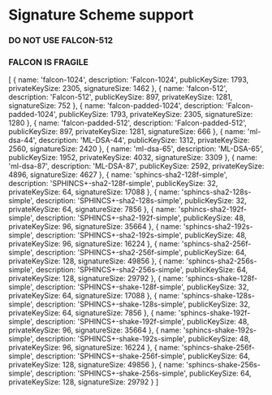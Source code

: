# Signature Scheme support

### DO NOT USE FALCON-512
### FALCON IS FRAGILE

[
  {
    name: 'falcon-1024',
    description: 'Falcon-1024',
    publicKeySize: 1793,
    privateKeySize: 2305,
    signatureSize: 1462
  },
  {
    name: 'falcon-512',
    description: 'Falcon-512',
    publicKeySize: 897,
    privateKeySize: 1281,
    signatureSize: 752
  },
  {
    name: 'falcon-padded-1024',
    description: 'Falcon-padded-1024',
    publicKeySize: 1793,
    privateKeySize: 2305,
    signatureSize: 1280
  },
  {
    name: 'falcon-padded-512',
    description: 'Falcon-padded-512',
    publicKeySize: 897,
    privateKeySize: 1281,
    signatureSize: 666
  },
  {
    name: 'ml-dsa-44',
    description: 'ML-DSA-44',
    publicKeySize: 1312,
    privateKeySize: 2560,
    signatureSize: 2420
  },
  {
    name: 'ml-dsa-65',
    description: 'ML-DSA-65',
    publicKeySize: 1952,
    privateKeySize: 4032,
    signatureSize: 3309
  },
  {
    name: 'ml-dsa-87',
    description: 'ML-DSA-87',
    publicKeySize: 2592,
    privateKeySize: 4896,
    signatureSize: 4627
  },
  {
    name: 'sphincs-sha2-128f-simple',
    description: 'SPHINCS+-sha2-128f-simple',
    publicKeySize: 32,
    privateKeySize: 64,
    signatureSize: 17088
  },
  {
    name: 'sphincs-sha2-128s-simple',
    description: 'SPHINCS+-sha2-128s-simple',
    publicKeySize: 32,
    privateKeySize: 64,
    signatureSize: 7856
  },
  {
    name: 'sphincs-sha2-192f-simple',
    description: 'SPHINCS+-sha2-192f-simple',
    publicKeySize: 48,
    privateKeySize: 96,
    signatureSize: 35664
  },
  {
    name: 'sphincs-sha2-192s-simple',
    description: 'SPHINCS+-sha2-192s-simple',
    publicKeySize: 48,
    privateKeySize: 96,
    signatureSize: 16224
  },
  {
    name: 'sphincs-sha2-256f-simple',
    description: 'SPHINCS+-sha2-256f-simple',
    publicKeySize: 64,
    privateKeySize: 128,
    signatureSize: 49856
  },
  {
    name: 'sphincs-sha2-256s-simple',
    description: 'SPHINCS+-sha2-256s-simple',
    publicKeySize: 64,
    privateKeySize: 128,
    signatureSize: 29792
  },
  {
    name: 'sphincs-shake-128f-simple',
    description: 'SPHINCS+-shake-128f-simple',
    publicKeySize: 32,
    privateKeySize: 64,
    signatureSize: 17088
  },
  {
    name: 'sphincs-shake-128s-simple',
    description: 'SPHINCS+-shake-128s-simple',
    publicKeySize: 32,
    privateKeySize: 64,
    signatureSize: 7856
  },
  {
    name: 'sphincs-shake-192f-simple',
    description: 'SPHINCS+-shake-192f-simple',
    publicKeySize: 48,
    privateKeySize: 96,
    signatureSize: 35664
  },
  {
    name: 'sphincs-shake-192s-simple',
    description: 'SPHINCS+-shake-192s-simple',
    publicKeySize: 48,
    privateKeySize: 96,
    signatureSize: 16224
  },
  {
    name: 'sphincs-shake-256f-simple',
    description: 'SPHINCS+-shake-256f-simple',
    publicKeySize: 64,
    privateKeySize: 128,
    signatureSize: 49856
  },
  {
    name: 'sphincs-shake-256s-simple',
    description: 'SPHINCS+-shake-256s-simple',
    publicKeySize: 64,
    privateKeySize: 128,
    signatureSize: 29792
  }
]
